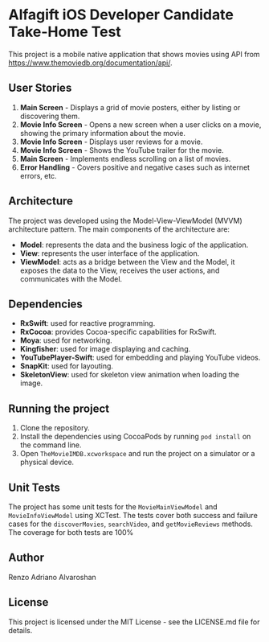 # Alfagift iOS Developer Candidate Take-Home Test

This project is a mobile native application that shows movies using API from https://www.themoviedb.org/documentation/api/. 

## User Stories

1. **Main Screen** - Displays a grid of movie posters, either by listing or discovering them.
2. **Movie Info Screen** - Opens a new screen when a user clicks on a movie, showing the primary information about the movie.
3. **Movie Info Screen** - Displays user reviews for a movie.
4. **Movie Info Screen** - Shows the YouTube trailer for the movie.
5. **Main Screen** - Implements endless scrolling on a list of movies.
6. **Error Handling** - Covers positive and negative cases such as internet errors, etc.

## Architecture

The project was developed using the Model-View-ViewModel (MVVM) architecture pattern. The main components of the architecture are:

- **Model**: represents the data and the business logic of the application.
- **View**: represents the user interface of the application.
- **ViewModel**: acts as a bridge between the View and the Model, it exposes the data to the View, receives the user actions, and communicates with the Model.

## Dependencies

- **RxSwift**: used for reactive programming.
- **RxCocoa**: provides Cocoa-specific capabilities for RxSwift.
- **Moya**: used for networking.
- **Kingfisher**: used for image displaying and caching.
- **YouTubePlayer-Swift**: used for embedding and playing YouTube videos.
- **SnapKit**: used for layouting.
- **SkeletonView**: used for skeleton view animation when loading the image.

## Running the project

1. Clone the repository.
2. Install the dependencies using CocoaPods by running `pod install` on the command line.
3. Open `TheMovieIMDB.xcworkspace` and run the project on a simulator or a physical device.

## Unit Tests

The project has some unit tests for the `MovieMainViewModel` and `MovieInfoViewModel` using XCTest. The tests cover both success and failure cases for the `discoverMovies`, `searchVideo`, and `getMovieReviews` methods. The coverage for both tests are 100%

## Author

Renzo Adriano Alvaroshan

## License

This project is licensed under the MIT License - see the LICENSE.md file for details.
